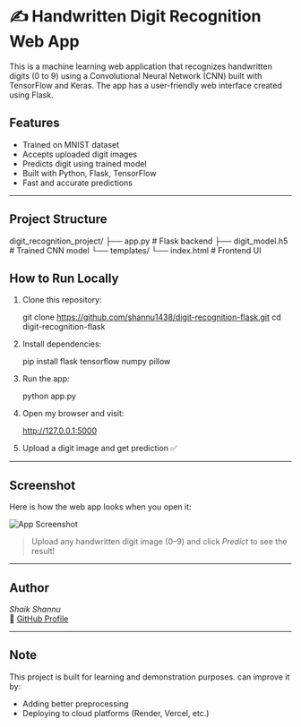 # ✍ Handwritten Digit Recognition Web App

This is a machine learning web application that recognizes handwritten digits (0 to 9) using a Convolutional Neural Network (CNN) built with TensorFlow and Keras. The app has a user-friendly web interface created using Flask.



##  Features

-  Trained on MNIST dataset  
-  Accepts uploaded digit images  
-  Predicts digit using trained model  
-  Built with Python, Flask, TensorFlow  
-  Fast and accurate predictions  

---

##  Project Structure


digit_recognition_project/
├── app.py                # Flask backend
├── digit_model.h5        # Trained CNN model
└── templates/
    └── index.html        # Frontend UI




## How to Run Locally

1. Clone this repository:
   
   git clone https://github.com/shannu1438/digit-recognition-flask.git
   cd digit-recognition-flask
   

2. Install dependencies:
   
   pip install flask tensorflow numpy pillow
   

3. Run the app:
   
   python app.py
   

4. Open my browser and visit:
   
   http://127.0.0.1:5000
   

5. Upload a digit image and get prediction ✅

---

## Screenshot

Here is how the web app looks when you open it:

![App Screenshot](screenshot.png)

> Upload any handwritten digit image (0–9) and click *Predict* to see the result!

---

## Author

*Shaik Shannu*  
🔗 [GitHub Profile](https://github.com/shannu1438)

---

## Note

This project is built for learning and demonstration purposes.  can improve it by:
- Adding better preprocessing
- Deploying to cloud platforms (Render, Vercel, etc.)
